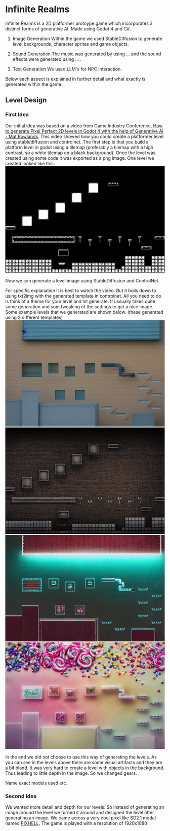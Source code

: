 # Infinite Realms

Infinite Realms is a 2D platformer protoype game which incorporates 3 distinct forms of generative AI. Made using Godot 4 and C#.

1. Image Generation
Within the game we used StableDiffusion to generate level backgrounds, character sprites and game objects. 

2. Sound Generation
The music was generated by using ... and the sound effects were generated using ... .

3. Text Generation
We used LLM's for NPC interaction.

Below each aspect is explained in further detail and what exactly is generated within the game.

## Level Design

### First Idea
Our initial idea was based on a video from Game Industry Conference, [How to generate Pixel Perfect 2D levels in Godot 4 with the help of Generative AI - Mat Rowlands](https://youtu.be/1Gw1v1sueFo). 
This video showed how you could create a platformer level using stablediffusion and controlnet. 
The first step is that you build a platform level in godot using a tilemap (preferably a tilemap with a high contrast, so a white tilemap on a black background). Once the level was created using some code it was exported as a png image. One level we created looked like this: ![LevelTemplate](./infinite-realms/templates/template-LevelCreator.png)

Now we can generate a level image using StableDiffusion and ControlNet. 

For specific explanation it is best to watch the video. But it boils down to using txt2img with the generated template in controlnet. All you need to do is think of a theme for your level and hit generate. It ussually takes quite some generation and som tweaking of the settings to get a nice image. Some example levels that we generated are shown below. (these generated using 2 different templates)
![Level1ViaTemplate](./infinite-realms/Assets/LevelBackgrounds/Level1.png)
![Level2ViaTemplate](./infinite-realms/Assets/LevelBackgrounds/Level2.png)
![Level1.2ViaTemplate](./infinite-realms/Assets/LevelBackgrounds/00025-2195908195.png)
![Level1.3ViaTemplate](./infinite-realms/Assets/LevelBackgrounds/00161-3136522623.png)

In the end we did not choose to use this way of generating the levels. As you can see in the levels above there are some visual artifacts and they are a bit bland. It was very hard to create a level with objects in the background. Thus leading to little depth in the image. So we changed gears.

Name exact models used etc.

### Second Idea
We wanted more detail and depth for our levels. So instead of generating an image around the level we turned it around and designed the level after generating an image. We came across a very cool pixel like SD2.1 model named [PIXHELL](https://civitai.com/models/21276/pixhell). The game is played with a resolution of 1920x1080
